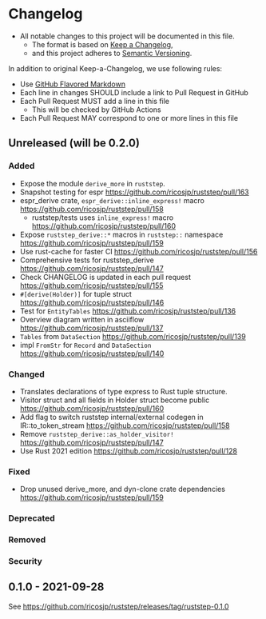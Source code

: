 # Changelog

- All notable changes to this project will be documented in this file.
  - The format is based on [Keep a Changelog](https://keepachangelog.com/en/1.0.0/),
  - and this project adheres to [Semantic Versioning](https://semver.org/spec/v2.0.0.html).

In addition to original Keep-a-Changelog, we use following rules:

- Use [GitHub Flavored Markdown](https://github.github.com/gfm/)
- Each line in changes SHOULD include a link to Pull Request in GitHub
- Each Pull Request MUST add a line in this file
  - This will be checked by GitHub Actions
- Each Pull Request MAY correspond to one or more lines in this file

## Unreleased (will be 0.2.0)

### Added
- Expose the module `derive_more` in `ruststep`.
- Snapshot testing for espr https://github.com/ricosjp/ruststep/pull/163
- espr_derive crate, `espr_derive::inline_express!` macro https://github.com/ricosjp/ruststep/pull/158
  - ruststep/tests uses `inline_express!` macro https://github.com/ricosjp/ruststep/pull/160
- Expose `ruststep_derive::*` macros in `ruststep::` namespace https://github.com/ricosjp/ruststep/pull/159
- Use rust-cache for faster CI https://github.com/ricosjp/ruststep/pull/156
- Comprehensive tests for ruststep_derive https://github.com/ricosjp/ruststep/pull/147
- Check CHANGELOG is updated in each pull request https://github.com/ricosjp/ruststep/pull/155
- `#[derive(Holder)]` for tuple struct https://github.com/ricosjp/ruststep/pull/146
- Test for `EntityTables` https://github.com/ricosjp/ruststep/pull/136
- Overview diagram written in asciiflow https://github.com/ricosjp/ruststep/pull/137
- `Tables` from `DataSection` https://github.com/ricosjp/ruststep/pull/139
- impl `FromStr` for `Record` and `DataSection` https://github.com/ricosjp/ruststep/pull/140

### Changed
- Translates declarations of type express to Rust tuple structure.
- Visitor struct and all fields in Holder struct become public https://github.com/ricosjp/ruststep/pull/160
- Add flag to switch ruststep internal/external codegen in IR::to_token_stream https://github.com/ricosjp/ruststep/pull/158
- Remove `ruststep_derive::as_holder_visitor!` https://github.com/ricosjp/ruststep/pull/147
- Use Rust 2021 edition https://github.com/ricosjp/ruststep/pull/128

### Fixed
- Drop unused derive_more, and dyn-clone crate dependencies https://github.com/ricosjp/ruststep/pull/159

### Deprecated
### Removed
### Security

## 0.1.0 - 2021-09-28

See https://github.com/ricosjp/ruststep/releases/tag/ruststep-0.1.0
